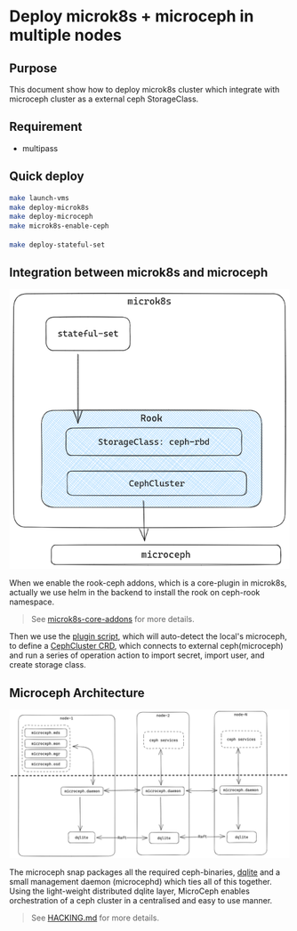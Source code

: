 # Deploy microk8s + microceph in multiple nodes

## Purpose

This document show how to deploy microk8s cluster which integrate with microceph cluster as a external ceph StorageClass.

## Requirement

- multipass

## Quick deploy

```sh
make launch-vms
make deploy-microk8s
make deploy-microceph
make microk8s-enable-ceph

make deploy-stateful-set
```


## Integration between microk8s and microceph

![](./attachments/microk8s-with-microceph.png)

When we enable the rook-ceph addons, which is a core-plugin in microk8s, actually we use helm in the backend to install the rook on ceph-rook namespace.

> See [microk8s-core-addons](https://github.com/canonical/microk8s-core-addons/tree/main/addons/rook-ceph) for more details.

Then we use the [plugin script](https://github.com/canonical/microk8s-core-addons/blob/main/addons/rook-ceph/plugin/connect-external-ceph), which will auto-detect the local's microceph, to define a [CephCluster CRD](https://rook.io/docs/rook/v1.12/CRDs/Cluster/ceph-cluster-crd/), which connects to external ceph(microceph) and run a series of operation action to import secret, import user, and create storage class.


## Microceph Architecture

![](./attachments/microceph-architecture.png)

The microceph snap packages all the required ceph-binaries, [dqlite](https://dqlite.io/) and a small management daemon (microcephd) which ties all of this together. Using the light-weight distributed dqlite layer, MicroCeph enables orchestration of a ceph cluster in a centralised and easy to use manner.

> See [HACKING.md](https://github.com/canonical/microceph/blob/main/HACKING.md) for more details.

